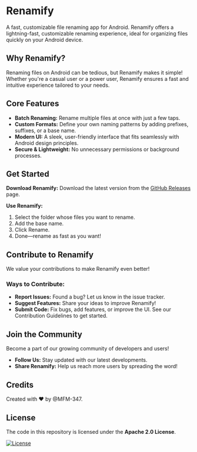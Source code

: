 # Renamify

A fast, customizable file renaming app for Android. Renamify offers a lightning-fast, customizable renaming experience, ideal for organizing files quickly on your Android device.

## Why Renamify?

Renaming files on Android can be tedious, but Renamify makes it simple! Whether you're a casual user or a power user, Renamify ensures a fast and intuitive experience tailored to your needs.

## Core Features

- **Batch Renaming:** Rename multiple files at once with just a few taps.
- **Custom Formats:** Define your own naming patterns by adding prefixes, suffixes, or a base name.
- **Modern UI:** A sleek, user-friendly interface that fits seamlessly with Android design principles.
- **Secure & Lightweight:** No unnecessary permissions or background processes.

## Get Started

**Download Renamify:** Download the latest version from the [GitHub Releases](https://github.com/MFM-347/Renamify/releases/) page.

**Use Renamify:**

1. Select the folder whose files you want to rename.
2. Add the base name.
3. Click Rename.
4. Done—rename as fast as you want!

## Contribute to Renamify

We value your contributions to make Renamify even better!

### Ways to Contribute:

- **Report Issues:** Found a bug? Let us know in the issue tracker.
- **Suggest Features:** Share your ideas to improve Renamify!
- **Submit Code:** Fix bugs, add features, or improve the UI. See our Contribution Guidelines to get started.

## Join the Community

Become a part of our growing community of developers and users!

- **Follow Us:** Stay updated with our latest developments.
- **Share Renamify:** Help us reach more users by spreading the word!

## Credits

Created with ❤️ by @MFM-347.

## License

The code in this repository is licensed under the **Apache 2.0 License**.

[![License](https://img.shields.io/badge/License-Apache_2.0-0298c3.svg)](./LICENSE)
